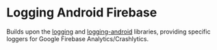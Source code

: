 # Logging Android Firebase

Builds upon the [logging](../logging/README.md) and [logging-android](../logging-android/README.md) libraries, providing specific loggers for Google Firebase Analytics/Crashlytics.

